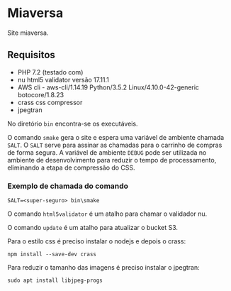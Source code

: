 # Miaversa

Site miaversa.

## Requisitos

  - PHP 7.2 (testado com)
  - nu html5 validator versão 17.11.1
  - AWS cli - aws-cli/1.14.19 Python/3.5.2 Linux/4.10.0-42-generic botocore/1.8.23
  - crass css compressor
  - jpegtran

No diretório `bin` encontra-se os executáveis.

O comando `smake` gera o site e espera uma variável de ambiente chamada `SALT`.
O `SALT` serve para assinar as chamadas para o carrinho de compras de forma segura.
A variável de ambiente `DEBUG` pode ser utilizada no ambiente de desenvolvimento para reduzir o tempo
de processamento, eliminando a etapa de compressão do CSS.

### Exemplo de chamada do comando

    SALT=<super-seguro> bin\smake

O comando `html5validator` é um atalho para chamar o validador nu.

O comando `update` é um atalho para atualizar o bucket S3.

Para o estilo css é preciso instalar o nodejs e depois o crass:

    npm install --save-dev crass

Para reduzir o tamanho das imagens é preciso instalar o jpegtran:

    sudo apt install libjpeg-progs
